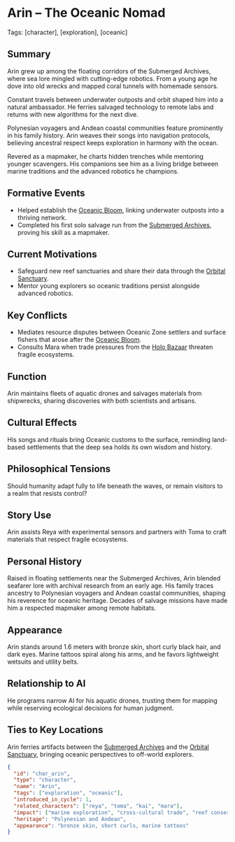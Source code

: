 # Arin – The Oceanic Nomad
Tags: [character], [exploration], [oceanic]

## Summary
Arin grew up among the floating corridors of the Submerged Archives, where sea lore mingled with cutting-edge robotics. From a young age he dove into old wrecks and mapped coral tunnels with homemade sensors.

Constant travels between underwater outposts and orbit shaped him into a natural ambassador. He ferries salvaged technology to remote labs and returns with new algorithms for the next dive.

Polynesian voyagers and Andean coastal communities feature prominently in his family history. Arin weaves their songs into navigation protocols, believing ancestral respect keeps exploration in harmony with the ocean.

Revered as a mapmaker, he charts hidden trenches while mentoring younger scavengers. His companions see him as a living bridge between marine traditions and the advanced robotics he champions.

## Formative Events
- Helped establish the [Oceanic Bloom](../worldbible/events/oceanic-bloom.md), linking underwater outposts into a thriving network.
- Completed his first solo salvage run from the [Submerged Archives](../locations/submerged-archives.md), proving his skill as a mapmaker.

## Current Motivations
- Safeguard new reef sanctuaries and share their data through the [Orbital Sanctuary](../locations/orbital-sanctuary.md).
- Mentor young explorers so oceanic traditions persist alongside advanced robotics.

## Key Conflicts
- Mediates resource disputes between Oceanic Zone settlers and surface fishers that arose after the [Oceanic Bloom](../worldbible/events/oceanic-bloom.md).
- Consults Mara when trade pressures from the [Holo Bazaar](../locations/holo-bazaar.md) threaten fragile ecosystems.

## Function
Arin maintains fleets of aquatic drones and salvages materials from shipwrecks, sharing discoveries with both scientists and artisans.

## Cultural Effects
His songs and rituals bring Oceanic customs to the surface, reminding land-based settlements that the deep sea holds its own wisdom and history.

## Philosophical Tensions
Should humanity adapt fully to life beneath the waves, or remain visitors to a realm that resists control?

## Story Use
Arin assists Reya with experimental sensors and partners with Toma to craft materials that respect fragile ecosystems.

## Personal History
Raised in floating settlements near the Submerged Archives, Arin blended seafarer lore with archival research from an early age. His family traces ancestry to Polynesian voyagers and Andean coastal communities, shaping his reverence for oceanic heritage. Decades of salvage missions have made him a respected mapmaker among remote habitats.

## Appearance
Arin stands around 1.6 meters with bronze skin, short curly black hair, and dark eyes. Marine tattoos spiral along his arms, and he favors lightweight wetsuits and utility belts.

## Relationship to AI
He programs narrow AI for his aquatic drones, trusting them for mapping while reserving ecological decisions for human judgment.

## Ties to Key Locations
Arin ferries artifacts between the [Submerged Archives](../locations/submerged-archives.md) and the [Orbital Sanctuary](../locations/orbital-sanctuary.md), bringing oceanic perspectives to off-world explorers.

```json
{
  "id": "char_arin",
  "type": "character",
  "name": "Arin",
  "tags": ["exploration", "oceanic"],
  "introduced_in_cycle": 1,
  "related_characters": ["reya", "toma", "kai", "mara"],
  "impact": ["marine exploration", "cross-cultural trade", "reef conservation"],
  "heritage": "Polynesian and Andean",
  "appearance": "bronze skin, short curls, marine tattoos"
}
```
